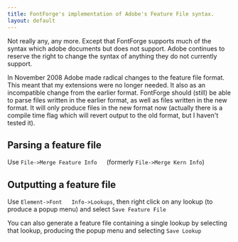 ```yaml
---
title: FontForge's implementation of Adobe's Feature File syntax.
layout: default
---
```



Not really any, any more. Except that FontForge supports much of the
syntax which adobe documents but does not support. Adobe continues to
reserve the right to change the syntax of anything they do not currently
support.

In November 2008 Adobe made radical changes to the feature file format.
This meant that my extensions were no longer needed. It also as an
incompatible change from the earlier format. FontForge should (still) be
able to parse files written in the earlier format, as well as files
written in the new format. It will only produce files in the new format
now (actually there is a compile time flag which will revert output to
the old format, but I haven't tested it).

Parsing a feature file
----------------------

Use `File->Merge Feature Info   `(formerly `File->Merge Kern Info`)

Outputting a feature file
-------------------------

Use `Element->Font   Info->Lookups`, then right click on any lookup (to
produce a popup menu) and select `Save Feature File`

You can also generate a feature file containing a single lookup by
selecting that lookup, producing the popup menu and selecting
`Save Lookup`


